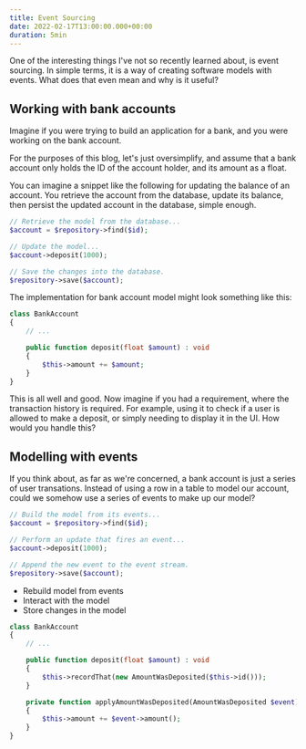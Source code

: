 ```yaml
---
title: Event Sourcing
date: 2022-02-17T13:00:00.000+00:00
duration: 5min
---
```


One of the interesting things I've not so recently learned about, is event sourcing. In simple terms, it is a way of creating software models with events. What does that even mean and why is it useful?

## Working with bank accounts

Imagine if you were trying to build an application for a bank, and you were working on the bank account.

For the purposes of this blog, let's just oversimplify, and assume that a bank account only holds the ID of the account holder, and its amount as a float.

You can imagine a snippet like the following for updating the balance of an account. You retrieve the account from the database, update its balance, then persist the updated account in the database, simple enough.

```php
// Retrieve the model from the database...
$account = $repository->find($id);

// Update the model...
$account->deposit(1000);

// Save the changes into the database.
$repository->save($account);
```

The implementation for bank account model might look something like this:

```php
class BankAccount
{
    // ...

    public function deposit(float $amount) : void
    {
        $this->amount += $amount;
    }
}
```

This is all well and good. Now imagine if you had a requirement, where the transaction history is required. For example, using it to check if a user is allowed to make a deposit, or simply needing to display it in the UI. How would you handle this?

## Modelling with events

If you think about, as far as we're concerned, a bank account is just a series of user transations. Instead of using a row in a table to model our account, could we somehow use a series of events to make up our model?

```php
// Build the model from its events...
$account = $repository->find($id);

// Perform an update that fires an event...
$account->deposit(1000);

// Append the new event to the event stream.
$repository->save($account);
```

* Rebuild model from events
* Interact with the model
* Store changes in the model

```php
class BankAccount
{
    // ...

    public function deposit(float $amount) : void
    {
        $this->recordThat(new AmountWasDeposited($this->id()));
    }

    private function applyAmountWasDeposited(AmountWasDeposited $event) : void
    {
        $this->amount += $event->amount();
    }
}
```
